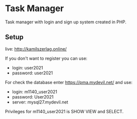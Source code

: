 # Task Manager
Task manager with login and sign up system created in PHP.

## Setup
live: http://kamilszerlag.online/

If you don't want to register you can use:
* login: user2021
* password: user2021

For check the database enter https://pma.mydevil.net/ and use:
* login: m1140_user2021
* password: User2021
* server: mysql27.mydevil.net

Privileges for m1140_user2021 is SHOW VIEW and SELECT.
